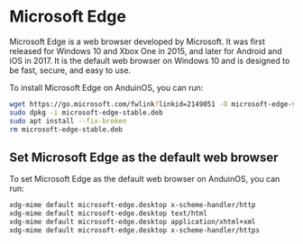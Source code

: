 # Microsoft Edge

Microsoft Edge is a web browser developed by Microsoft. It was first released for Windows 10 and Xbox One in 2015, and later for Android and iOS in 2017. It is the default web browser on Windows 10 and is designed to be fast, secure, and easy to use.

To install Microsoft Edge on AnduinOS, you can run:

```bash
wget https://go.microsoft.com/fwlink?linkid=2149051 -O microsoft-edge-stable.deb
sudo dpkg -i microsoft-edge-stable.deb
sudo apt install --fix-broken
rm microsoft-edge-stable.deb
```

## Set Microsoft Edge as the default web browser

To set Microsoft Edge as the default web browser on AnduinOS, you can run:

```bash
xdg-mime default microsoft-edge.desktop x-scheme-handler/http
xdg-mime default microsoft-edge.desktop text/html
xdg-mime default microsoft-edge.desktop application/xhtml+xml
xdg-mime default microsoft-edge.desktop x-scheme-handler/https
```
